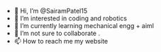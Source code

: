 - 👋 Hi, I’m @SairamPatel15
- 👀 I’m interested in coding and robotics
- 🌱 I’m currently learning mechanical engg + aiml 
- 💞️ I’m not sure to collaborate .
- 📫 How to reach me my website 

<!---
SairamPatel15/SairamPatel15 is a ✨ special ✨ repository because its `README.md` (this file) appears on your GitHub profile.
You can click the Preview link to take a look at your changes.
--->
